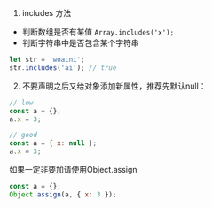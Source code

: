 
1. includes 方法
+ 判断数组是否有某值 `Array.includes('x');`
+  判断字符串中是否包含某个字符串
  ```js
  let str = 'woaini';  
  str.includes('ai'); // true
  ```

2. 不要声明之后又给对象添加新属性，推荐先默认null：
```js
// low
const a = {};
a.x = 3;

// good
const a = { x: null };
a.x = 3;
```
如果一定非要加请使用Object.assign
```js
const a = {};
Object.assign(a, { x: 3 });
```

